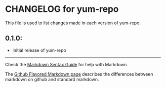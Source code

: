 # CHANGELOG for yum-repo

This file is used to list changes made in each version of yum-repo.

## 0.1.0:

* Initial release of yum-repo

- - -
Check the [Markdown Syntax Guide](http://daringfireball.net/projects/markdown/syntax) for help with Markdown.

The [Github Flavored Markdown page](http://github.github.com/github-flavored-markdown/) describes the differences between markdown on github and standard markdown.
